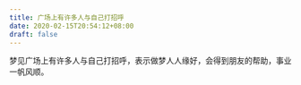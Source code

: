 ```yaml
---
title: 广场上有许多人与自己打招呼
date: 2020-02-15T20:54:12+08:00
draft: false
---
```


梦见广场上有许多人与自己打招呼，表示做梦人人缘好，会得到朋友的帮助，事业一帆风顺。
